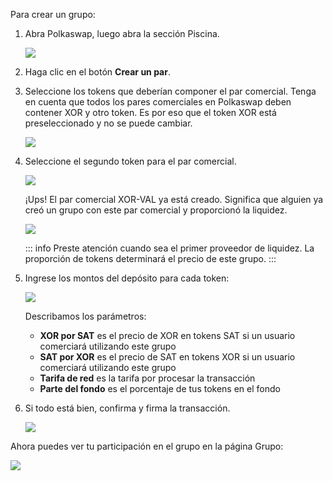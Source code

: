 Para crear un grupo:

1. Abra Polkaswap, luego abra la sección Piscina.

    ![](../.gitbook/assets/provide-liquidity-open-pool-tab.png)

2. Haga clic en el botón **Crear un par**.
3. Seleccione los tokens que deberían componer el par comercial. Tenga en cuenta que todos los pares comerciales en Polkaswap deben contener XOR y otro token. Es por eso que el token XOR está preseleccionado y no se puede cambiar.

    ![](../.gitbook/assets/provide-liquidity-create-a-pair.png)

4. Seleccione el segundo token para el par comercial.

    ![](../.gitbook/assets/provide-liquidity-token-pair-already-exists.png)

    ¡Ups! El par comercial XOR-VAL ya está creado. Significa que alguien ya creó un grupo con este par comercial y proporcionó la liquidez.

    ![](../.gitbook/assets/provide-liquidity-create-new-pair.png)

    ::: info
    Preste atención cuando sea el primer proveedor de liquidez. La proporción de tokens determinará el precio de este grupo.
    :::

5. Ingrese los montos del depósito para cada token:

    ![](../.gitbook/assets/provide-liquidity-enter-amounts.png)

    Describamos los parámetros:

    - **XOR por SAT** es el precio de XOR en tokens SAT si un usuario comerciará utilizando este grupo
    - **SAT por XOR** es el precio de SAT en tokens XOR si un usuario comerciará utilizando este grupo
    - **Tarifa de red** es la tarifa por procesar la transacción
    - **Parte del fondo** es el porcentaje de tus tokens en el fondo

6. Si todo está bien, confirma y firma la transacción.

    ![](../.gitbook/assets/provide-liquidity-confirm-transaction.png)

Ahora puedes ver tu participación en el grupo en la página Grupo:

![](../.gitbook/assets/provide-liquidity-view-created-pool.png)